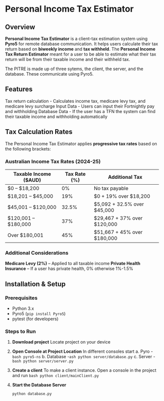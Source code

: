 # Personal Income Tax Estimator

## Overview
**Personal Income Tax Estimator** is a client-tax estimation system using **Pyro5** for remote database communication. It helps users calculate their tax return based on **biweekly income** and **tax withheld**.
The **Personal Income Tax Return Estimator** meant for a user to be able to estimate what their tax return will be
from their taxable income and their withheld tax.

The PITRE is made up of three sytems, the client, the server, and the database. These communicate using Pyro5.

## Features
Tax return calculation - Calculates income tax, medicare levy tax, and medicare levy surcharge
Input Data - Users can input their Fortnightly pay and withholding
Database Data - If the user has a TFN the system can find their taxable income and withholding automatically

## Tax Calculation Rates
The Personal Income Tax Estimator applies **progressive tax rates** based on the following brackets:
### **Australian Income Tax Rates (2024-25)**
| Taxable Income ($AUD) | Tax Rate (%) | Additional Tax |
|----------------------|-------------|----------------|
| $0 – $18,200       | 0%          | No tax payable |
| $18,201 – $45,000  | 19%         | $0 + 19% over $18,200 |
| $45,001 – $120,000 | 32.5%       | $5,092 + 32.5% over $45,000 |
| $120,001 – $180,000 | 37%         | $29,467 + 37% over $120,000 |
| Over $180,001      | 45%         | $51,667 + 45% over $180,000 |

### **Additional Considerations**
**Medicare Levy (2%)** – Applied to all taxable income 
**Private Health Insurance** – If a user has private health, 0% otherwise 1%-1.5%

## Installation & Setup
### Prerequisites
- Python 3.x  
- Pyro5 (`pip install Pyro5`)  
- pytest (for developers) 

### Steps to Run
1. **Download project**
   Locate project on your device

2. **Open Console at Project Location**
    In different consoles start
    a. Pyro     -```bash pyro5-ns```
    b. Database -```ash python server/database.py```
    c. Server   -```bash python server/server.py```
3. **Create a client**
    To make a client instance. Open a console in the project and run
    ```bash python client/mainClient.py```
    
1. **Start the Database Server**  
   ```bash
   python database.py